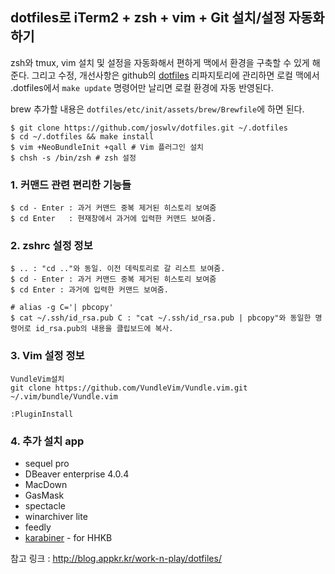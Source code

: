 dotfiles로 iTerm2 + zsh + vim + Git 설치/설정 자동화하기
---------------
zsh와 tmux, vim 설치 및 설정을 자동화해서 편하게 맥에서 환경을 구축할 수 있게 해준다. 그리고 수정, 개선사항은 github의 [dotfiles][git_dotfiles] 리파지토리에 관리하면 로컬 맥에서 .dotfiles에서 `make update` 명령어만 날리면 로컬 환경에 자동 반영된다.

brew 추가할 내용은 `dotfiles/etc/init/assets/brew/Brewfile`에 하면 된다.
```
$ git clone https://github.com/joswlv/dotfiles.git ~/.dotfiles
$ cd ~/.dotfiles && make install
$ vim +NeoBundleInit +qall # Vim 플러그인 설치
$ chsh -s /bin/zsh # zsh 설정
```


### 1. 커맨드 관련 편리한 기능들
```
$ cd - Enter : 과거 커맨드 중복 제거된 히스토리 보여줌
$ cd Enter   : 현재창에서 과거에 입력한 커맨드 보여줌.
```

### 2. zshrc 설정 정보
```
$ .. : "cd .."와 동일. 이전 데릭토리로 갈 리스트 보여줌.
$ cd - Enter : 과거 커맨드 중복 제거된 히스토리 보여줌
$ cd Enter : 과거에 입력한 커맨드 보여줌.

# alias -g C='| pbcopy'
$ cat ~/.ssh/id_rsa.pub C : "cat ~/.ssh/id_rsa.pub | pbcopy"와 동일한 명령어로 id_rsa.pub의 내용을 클립보드에 복사.
```

### 3. Vim 설정 정보
```
VundleVim설치
git clone https://github.com/VundleVim/Vundle.vim.git ~/.vim/bundle/Vundle.vim

:PluginInstall
```
### 4. 추가 설치 app
- sequel pro
- DBeaver enterprise 4.0.4
- MacDown
- GasMask
- spectacle
- winarchiver lite
- feedly
- [karabiner](https://pqrs.org/osx/karabiner/) - for HHKB

참고 링크 : http://blog.appkr.kr/work-n-play/dotfiles/

[mac_terminal]: http://i.imgur.com/sDxus3j.png
[git_dotfiles]: https://github.com/mimul/dotfiles
